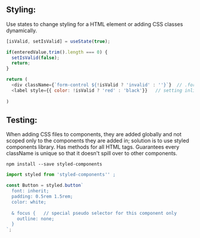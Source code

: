 ## Styling:
Use states to change styling for a HTML element or adding CSS classes dynamically.
```javascript
[isValid, setIsValid] = useState(true);

if(enteredValue,trim().length === 0) {
  setIsValid(false);
  return;
}

return (
  <div className={`form-control ${!isValid ? 'invalid' : ''}`}  // .form-control.invalid is a CSS class
  <label style={{ color: !isValid ? 'red' : 'black'}}   // setting inline 
  
)
```
## Testing:
When adding CSS files to components, they are added globally and not scoped only to the components they are added in; solution is to use styled components library. Has methods for all HTML tags. Guarantees every className is unique so that it doesn't spill over to other components.
```
npm install --save styled-components
```
```javascript
import styled from 'styled-components'' ;

const Button = styled.button`
  font: inherit;
  padding: 0.5rem 1.5rem;
  color: white;
  
  & focus {   // special pseudo selector for this component only
    outline: none;
  }
`; 

```
